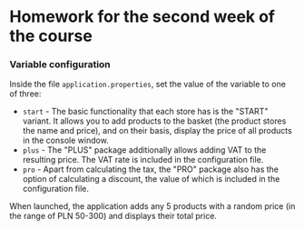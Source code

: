# Homework for the second week of the course

### Variable configuration

Inside the file `application.properties`, set the value of the variable to one of three:
- `start` - The basic functionality that each store has is the "START" variant. It allows you to add products to the basket (the product stores the name and price), and on their basis, display the price of all products in the console window. 
- `plus` - The "PLUS" package additionally allows adding VAT to the resulting price. The VAT rate is included in the configuration file.
- `pro` - Apart from calculating the tax, the "PRO" package also has the option of calculating a discount, the value of which is included in the configuration file.

When launched, the application adds any 5 products with a random price (in the range of PLN 50-300) and displays their total price.  